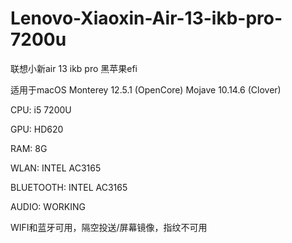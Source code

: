 # Lenovo-Xiaoxin-Air-13-ikb-pro-7200u

联想小新air 13 ikb pro 黑苹果efi

适用于macOS Monterey 12.5.1 (OpenCore)
            Mojave 10.14.6  (Clover)

CPU: i5 7200U

GPU: HD620

RAM: 8G

WLAN: INTEL AC3165

BLUETOOTH: INTEL AC3165

AUDIO: WORKING

WIFI和蓝牙可用，隔空投送/屏幕镜像，指纹不可用
